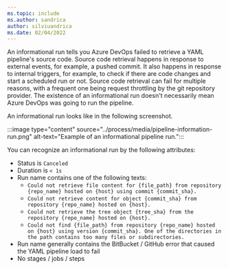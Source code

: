 ```yaml
---
ms.topic: include
ms.author: sandrica
author: silviuandrica
ms.date: 02/04/2022
---
```


An informational run tells you Azure DevOps failed to retrieve a YAML pipeline's source code. Source code retrieval happens in response to external events, for example, a pushed commit. It also happens in response to internal triggers, for example, to check if there are code changes and start a scheduled run or not. Source code retrieval can fail for multiple reasons, with a frequent one being request throttling by the git repository provider. The existence of an informational run doesn't necessarily mean Azure DevOps was going to run the pipeline. 

An informational run looks like in the following screenshot. 

:::image type="content" source="../process/media/pipeline-information-run.png" alt-text="Example of an informational pipeline run.":::

You can recognize an informational run by the following attributes:
- Status is `Canceled`
- Duration is `< 1s`
- Run name contains one of the following texts:
    - `Could not retrieve file content for {file_path} from repository {repo_name} hosted on {host} using commit {commit_sha}.`
    - `Could not retrieve content for object {commit_sha} from repository {repo_name} hosted on {host}.`
    - `Could not retrieve the tree object {tree_sha} from the repository {repo_name} hosted on {host}.`
    - `Could not find {file_path} from repository {repo_name} hosted on {host} using version {commit_sha}. One of the directories in the path contains too many files or subdirectories.`
- Run name generally contains the BitBucket / GitHub error that caused the YAML pipeline load to fail
- No stages / jobs / steps
